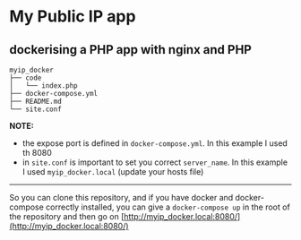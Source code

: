 # My Public IP app

## dockerising a PHP app with nginx and PHP

```
myip_docker
├── code
│   └── index.php
├── docker-compose.yml
├── README.md
└── site.conf
```

**NOTE:**
- the expose port is defined in `docker-compose.yml`. In this example I used th 8080
- in `site.conf` is important to set you correct `server_name`. In this example I used `myip_docker.local` (update your hosts file)

---

 So you can clone this repository, and if you have docker and docker-compose correctly installed, you can give a `docker-compose up` in the root of the repository and then go on [http://myip_docker.local:8080/](http://myip_docker.local:8080/)
